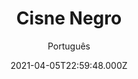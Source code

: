 ---
id: '10884fa0-0b2f-499e-95e5-cdb565d05003'
type: 'movie' # Filme, Série, Anime
title: "Cisne Negro"
synopsis: ["Beth MacIntyre (Winona Ryder), a primeira bailarina de uma companhia, está prestes a se aposentar. O posto fica com Nina (Natalie Portman), mas ela possui sérios problemas pessoais, especialmente com sua mãe (Barbara Hershey). Pressionada por Thomas Leroy (Vincent Cassel), um exigente diretor artístico, ela passa a enxergar uma concorrência desleal vindo de suas colegas, em especial Lilly (Mila Kunis). Em meio a tudo isso, busca a perfeição nos ensaios para o maior desafio de sua carreira: interpretar a Rainha Cisne em uma adaptação de “O Lago dos Cisnes”.",
]
originalTitle: "Black Swan"
date: '2021-04-05T22:59:48.000Z'
update: '2021-04-05T22:59:48.000Z'
releaseDate: '2010-12-03T03:00:00.000Z'
imdb:
  rating: '8' # 8.5
  id: '' # tt0470752
duration: '1h 48m'
trailer:
  urls: [
    '5jaI1XOB-bs',
  ]
tags: ['720p', '1080p', '1080p']
genre: ['Drama'] #
quality: 'BluRay 720p | 1080p' # BluRay, WEB-DL, HDTV, WEB-DL4K, WEB-DLe
format: 'Mkv | Mp4' # MKV, MP4, TS
audio: 'Português, Inglês' # Dublado, Legendado, Dual Audio, Dub & Leg
subtitle: 'Português' # Português, inglês,
size: '929 MB | 1.57 GB | 1.78 GB' # 4.8 GB
audioQuality: 10
videoQuality: 10
directors: []
#  - name: 'Lana Wachowski'
#    image: ''
#  - name: 'Lilly Wachowski'
#    image: ''
cast: []
#  - name: 'Keanu Reeves'
#    image: ''
#    characterName: 'Neo'
writers: []
#  - name: ''
#    image: ''
maturityRating:
  age: '' # L , 10, 12, 14, 16, 18
  topics: [''] # Violence, Illegal drugs, Inappropriate Language, Legal Drugs, Sexual Content, Extreme Violence
###########################################
download:
  
  - url: 'magnet:?xt=urn:btih:cac20143dc4681975e3d3a755fc2945fbb045d05&dn=Cisne%20Negro%20720p%20%282011%29%20Dual%20%C3%81udio%20BluRay%205.1%20--%20By%20-%20Lucas%20Firmo'
    resolution: '720p' # 720p, 1080p, 4K,
    audio: 'Dual Áudio' # Dublado, Legendado, Dual Audio
    size: '' # 4.8 GB
    quality: '' # BluRay, WEB-DL
    format: '' # MKV
  - url: 'magnet:?xt=urn:btih:dda8c9ec9e015fe90816543f3d9416d1bbc4484e&dn=Cisne%20Negro%201080p%20%282011%29%20Dual%20%C3%81udio%20BluRay%205.1%20--%20By%20-%20Lucas%20Firmo'
    resolution: '1080p' # 720p, 1080p, 4K,
    audio: 'Dual Áudio' # Dublado, Legendado, Dual Audio
    size: '' # 4.8 GB
    quality: '' # BluRay, WEB-DL
    format: '' # MKV
  - url: 'magnet:?xt=urn:btih:167c8c74eec2dd9e906a49da5c4830e86234cef1&dn=Cisne%20Negro%20%5B2010%20TRIAL%20AUDIO%5D%20%285.1%29%201080p'
    resolution: '1080p' # 720p, 1080p, 4K,
    audio: 'Dual Áudio' # Dublado, Legendado, Dual Audio
    size: '' # 4.8 GB
    quality: '' # BluRay, WEB-DL
    format: '' # MKV
images:
  cover: '/assets/movies/cisne-negro.jpg'
  background: '/assets/movies/'
---